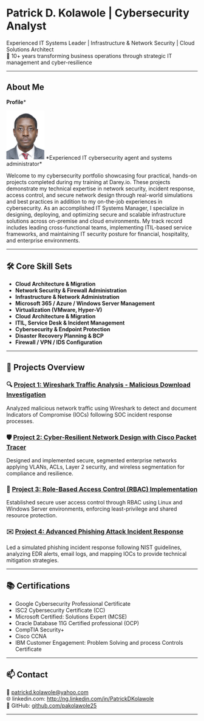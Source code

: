 # Patrick D. Kolawole | Cybersecurity Analyst

Experienced IT Systems Leader | Infrastructure & Network Security | Cloud Solutions Architect  
💼 10+ years transforming business operations through strategic IT management and cyber-resilience

---

## About Me
**Profile***

<img src="assets/35mmX45mm.jpg" width="100">
*Experienced IT cybersecurity agent and systems administrator*


Welcome to my cybersecurity portfolio showcasing four practical, hands-on projects completed during my training at Darey.io. These projects demonstrate my technical expertise in network security, incident response, access control, and secure network design through real-world simulations and best practices in addition to my on-the-job experiences in cybersecurity.
As an accomplished IT Systems Manager, I specialize in designing, deploying, and optimizing secure and scalable infrastructure solutions across on-premise and cloud environments. My track record includes leading cross-functional teams, implementing ITIL-based service frameworks, and maintaining IT security posture for financial, hospitality, and enterprise environments.

---

## 🛠️ Core Skill Sets

- **Cloud Architecture & Migration**
- **Network Security & Firewall Administration**
- **Infrastructure & Network Administration**  
- **Microsoft 365 / Azure / Windows Server Management**  
- **Virtualization (VMware, Hyper-V)**  
- **Cloud Architecture & Migration**  
- **ITIL, Service Desk & Incident Management**  
- **Cybersecurity & Endpoint Protection**  
- **Disaster Recovery Planning & BCP**  
- **Firewall / VPN / IDS Configuration**

---

## 📂 Projects Overview

### 🔍 [Project 1: Wireshark Traffic Analysis - Malicious Download Investigation](./assets/Project_1_Wireshark_Traffic_Analysis_README.md)
Analyzed malicious network traffic using Wireshark to detect and document Indicators of Compromise (IOCs) following SOC incident response processes.

### 🛡️ [Project 2: Cyber-Resilient Network Design with Cisco Packet Tracer](./assets/Project_2_Secure_Network_Architecture_README.md)
Designed and implemented secure, segmented enterprise networks applying VLANs, ACLs, Layer 2 security, and wireless segmentation for compliance and resilience.

### 🔐 [Project 3: Role-Based Access Control (RBAC) Implementation](./assets/Project_3_RBAC_Secure_File_Access_README.md)
Established secure user access control through RBAC using Linux and Windows Server environments, enforcing least-privilege and shared resource protection.

### ✉️ [Project 4: Advanced Phishing Attack Incident Response](./assets/Project_4_Phishing_Incident_Response_README.md)
Led a simulated phishing incident response following NIST guidelines, analyzing EDR alerts, email logs, and mapping IOCs to provide technical mitigation strategies.

---
## 📚 Certifications

- Google Cybersecurity Professional Certificate 
- ISC2 Cybersecurity Certificate (CC) 
- Microsoft Certified: Solutions Expert (MCSE)   
- Oracle Database 11G Certified professional (OCP)   
- CompTIA Security+  
- Cisco CCNA
- IBM Customer Engagement: Problem Solving and process Controls Certificate 

---

## 📫 Contact

📧 patrickd.kolawole@yahoo.com  
🌐 linkedin.com: http://ng.linkedin.com/in/PatrickDKolawole  
🐙 GitHub: [github.com/pakolawole25](https://github.com/pakolawole25)

---
